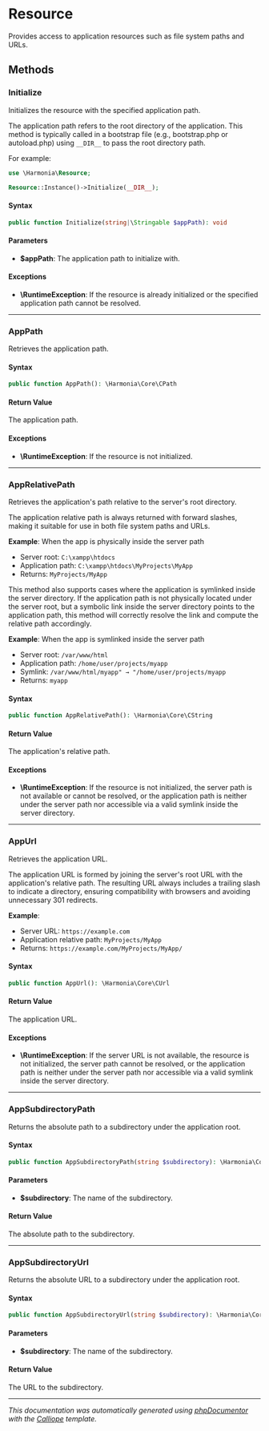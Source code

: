 # Resource

Provides access to application resources such as file system paths and URLs.

## Methods

### Initialize

Initializes the resource with the specified application path.

The application path refers to the root directory of the application.
This method is typically called in a bootstrap file (e.g., bootstrap.php
or autoload.php) using `__DIR__` to pass the root directory path.

For example:
```php
use \Harmonia\Resource;

Resource::Instance()->Initialize(__DIR__);
```

#### Syntax

```php
public function Initialize(string|\Stringable $appPath): void
```

#### Parameters

- **$appPath**: The application path to initialize with.

#### Exceptions

- **\RuntimeException**: If the resource is already initialized or the specified application path cannot be resolved.

---

### AppPath

Retrieves the application path.

#### Syntax

```php
public function AppPath(): \Harmonia\Core\CPath
```

#### Return Value

The application path.

#### Exceptions

- **\RuntimeException**: If the resource is not initialized.

---

### AppRelativePath

Retrieves the application's path relative to the server's root directory.

The application relative path is always returned with forward slashes,
making it suitable for use in both file system paths and URLs.

**Example**: When the app is physically inside the server path
  - Server root: `C:\xampp\htdocs`
  - Application path: `C:\xampp\htdocs\MyProjects\MyApp`
  - Returns: `MyProjects/MyApp`

This method also supports cases where the application is symlinked inside
the server directory. If the application path is not physically located
under the server root, but a symbolic link inside the server directory
points to the application path, this method will correctly resolve the
link and compute the relative path accordingly.

**Example**: When the app is symlinked inside the server path
  - Server root: `/var/www/html`
  - Application path: `/home/user/projects/myapp`
  - Symlink: `/var/www/html/myapp" → "/home/user/projects/myapp`
  - Returns: `myapp`

#### Syntax

```php
public function AppRelativePath(): \Harmonia\Core\CString
```

#### Return Value

The application's relative path.

#### Exceptions

- **\RuntimeException**: If the resource is not initialized, the server path is not available or cannot be resolved, or the application path is neither under the server path nor accessible via a valid symlink inside the server directory.

---

### AppUrl

Retrieves the application URL.

The application URL is formed by joining the server's root URL with the
application's relative path. The resulting URL always includes a trailing
slash to indicate a directory, ensuring compatibility with browsers and
avoiding unnecessary 301 redirects.

**Example**:
  - Server URL: `https://example.com`
  - Application relative path: `MyProjects/MyApp`
  - Returns: `https://example.com/MyProjects/MyApp/`

#### Syntax

```php
public function AppUrl(): \Harmonia\Core\CUrl
```

#### Return Value

The application URL.

#### Exceptions

- **\RuntimeException**: If the server URL is not available, the resource is not initialized, the server path cannot be resolved, or the application path is neither under the server path nor accessible via a valid symlink inside the server directory.

---

### AppSubdirectoryPath

Returns the absolute path to a subdirectory under the application root.

#### Syntax

```php
public function AppSubdirectoryPath(string $subdirectory): \Harmonia\Core\CPath
```

#### Parameters

- **$subdirectory**: The name of the subdirectory.

#### Return Value

The absolute path to the subdirectory.

---

### AppSubdirectoryUrl

Returns the absolute URL to a subdirectory under the application root.

#### Syntax

```php
public function AppSubdirectoryUrl(string $subdirectory): \Harmonia\Core\CUrl
```

#### Parameters

- **$subdirectory**: The name of the subdirectory.

#### Return Value

The URL to the subdirectory.

---

*This documentation was automatically generated using [phpDocumentor](http://www.phpdoc.org/) with the [Calliope](https://github.com/DaphneWebFramework/Calliope) template.*
